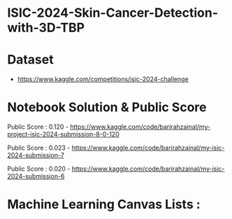 # ISIC-2024-Skin-Cancer-Detection-with-3D-TBP


# Dataset 

- https://www.kaggle.com/competitions/isic-2024-challenge


# Notebook Solution & Public Score

Public Score : 0.120 - https://www.kaggle.com/code/barirahzainal/my-project-isic-2024-submission-8-0-120
  
Public Score : 0.023  - https://www.kaggle.com/code/barirahzainal/my-isic-2024-submission-7
  
Public Score : 0.020 - https://www.kaggle.com/code/barirahzainal/my-isic-2024-submission-6




# Machine Learning Canvas Lists : 




